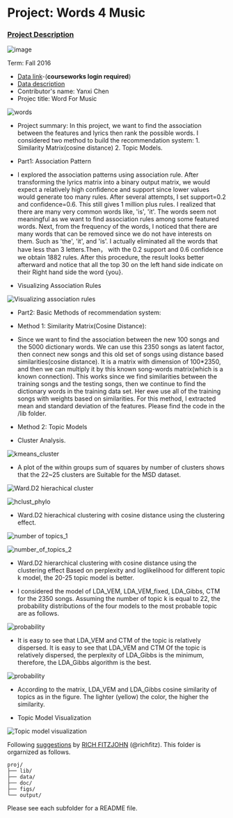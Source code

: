# Project: Words 4 Music

### [Project Description](doc/Project4_desc.md)

![image](http://cdn.newsapi.com.au/image/v1/f7131c018870330120dbe4b73bb7695c?width=650)

Term: Fall 2016

+ [Data link](https://courseworks2.columbia.edu/courses/11849/files/folder/Project_Files?preview=763391)-(**courseworks login required**)
+ [Data description](doc/readme.html)
+ Contributor's name: Yanxi Chen
+ Projec title: Word For Music

![words](https://github.com/TZstatsADS/Fall2016-proj4-Jessrinachen/blob/master/figs/words.png)

+ Project summary: In this project, we want to find the association between the features and lyrics then rank the possible words. I considered two method to build the recommendation system: 1. Similarity Matrix(cosine distance) 2. Topic Models.

+ Part1: Association Pattern

+ I explored the association patterns using association rule. After transforming the lyrics matrix into a binary output matrix, we would expect a relatively high confidence and support since lower values would generate too many rules. After several attempts, I set support=0.2 and confidence=0.6. This still gives 1 million plus rules. I realized that there are many very common words like, 'is', 'it'. The words seem not meaningful as we want to find association rules among some featured words. Next, from the frequency of the words, I noticed that there are many words that can be removed since we do not have interests on them. Such as 'the', 'it', and 'is'. I actually eliminated all the words that have less than 3 letters.Then， with the 0.2 support and 0.6 confidence we obtain 1882 rules. After this procedure, the result looks better afterward and notice that all the top 30 on the left hand side indicate on their Right hand side the word {you}. 


+ Visualizing Association Rules


![Visualizing association rules]( https://github.com/TZstatsADS/Fall2016-proj4-Jessrinachen/blob/master/figs/visualizing%20association%20rules.png)


+ Part2: Basic Methods of recommendation system:

+ Method 1: Similarity Matrix(Cosine Distance):

+ Since we want to find the association between the new 100 songs and the 5000 dictionary words. We can use this 2350 songs as latent factor, then connect new songs and this old set of songs using distance based similarities(cosine distance). It is a matrix with dimension of 100*2350, and then we can multiply it by this known song-words matrix(which is a known connection). This works since we find similarities between the training songs and the testing songs, then we continue to find the dictionary words in the training data set. Her ewe use all of the training songs with weights based on similarities. For this method, I extracted mean and standard deviation of the features. Please find the code in the /lib folder.


+ Method 2: Topic Models

+ Cluster Analysis. 


![kmeans_cluster](https://github.com/TZstatsADS/Fall2016-proj4-Jessrinachen/blob/master/figs/kmeans_cluster.png)


+ A plot of the within groups sum of squares by number of clusters shows that the 22~25 clusters are Suitable for the MSD dataset. 


![Ward.D2 hierachical cluster](https://github.com/TZstatsADS/Fall2016-proj4-Jessrinachen/blob/master/figs/hclust.png)

![hclust_phylo](https://github.com/TZstatsADS/Fall2016-proj4-Jessrinachen/blob/master/figs/hclust_phylo.png)

+ Ward.D2 hierachical clustering with cosine distance using the clustering effect.


![number of topics_1](https://github.com/TZstatsADS/Fall2016-proj4-Jessrinachen/blob/master/figs/Perplexity2_1gibbs5_100.png)

![number_of_topics_2](https://github.com/TZstatsADS/Fall2016-proj4-Jessrinachen/blob/master/figs/LogLikelihood2_gibbs5_100.png)


+ Ward.D2 hierarchical clustering with cosine distance using the clustering effect Based on perplexity and loglikelihood for different topic k model, the 20-25 topic model is better.

+ I considered the model of LDA_VEM, LDA_VEM_fixed, LDA_Gibbs, CTM for the 2350 songs. Assuming the number of topic k is equal to 22, the probability distributions of the four models to the most probable topic are as follows. 

![probability](https://github.com/TZstatsADS/Fall2016-proj4-Jessrinachen/blob/master/figs/maxProb.png)

+ It is easy to see that LDA_VEM and CTM of the topic is relatively dispersed. It is easy to see that LDA_VEM and CTM Of the topic is relatively dispersed, the perplexity of LDA_Gibbs is the minimum, therefore, the LDA_Gibbs algorithm is the best.

![probability](https://github.com/TZstatsADS/Fall2016-proj4-Jessrinachen/blob/master/figs/Cosine_LDA_VEM%20VS%20LDA_GIBBS.png)

+ According to the matrix, LDA_VEM and LDA_Gibbs cosine similarity of topics as in the figure. The lighter (yellow) the color, the higher the similarity.

+ Topic Model Visualization

![Topic model visualization](https://github.com/TZstatsADS/Fall2016-proj4-Jessrinachen/blob/master/figs/Topic%20model%20visual.png)




Following [suggestions](http://nicercode.github.io/blog/2013-04-05-projects/) by [RICH FITZJOHN](http://nicercode.github.io/about/#Team) (@richfitz). This folder is orgarnized as follows.

```
proj/
├── lib/
├── data/
├── doc/
├── figs/
└── output/
```

Please see each subfolder for a README file.
